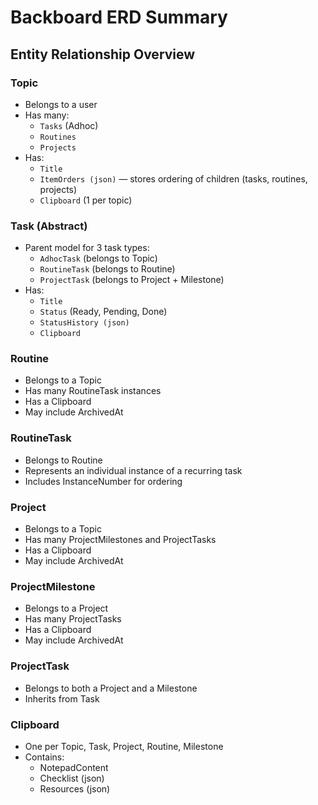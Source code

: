 # Backboard ERD Summary

## Entity Relationship Overview

### Topic
- Belongs to a user
- Has many:
  - `Tasks` (Adhoc)
  - `Routines`
  - `Projects`
- Has:
  - `Title`
  - `ItemOrders (json)` — stores ordering of children (tasks, routines, projects)
  - `Clipboard` (1 per topic)

### Task (Abstract)
- Parent model for 3 task types:
  - `AdhocTask` (belongs to Topic)
  - `RoutineTask` (belongs to Routine)
  - `ProjectTask` (belongs to Project + Milestone)
- Has:
  - `Title`
  - `Status` (Ready, Pending, Done)
  - `StatusHistory (json)`
  - `Clipboard`

### Routine
- Belongs to a Topic
- Has many RoutineTask instances
- Has a Clipboard
- May include ArchivedAt

### RoutineTask
- Belongs to Routine
- Represents an individual instance of a recurring task
- Includes InstanceNumber for ordering

### Project
- Belongs to a Topic
- Has many ProjectMilestones and ProjectTasks
- Has a Clipboard
- May include ArchivedAt

### ProjectMilestone
- Belongs to a Project
- Has many ProjectTasks
- Has a Clipboard
- May include ArchivedAt

### ProjectTask
- Belongs to both a Project and a Milestone
- Inherits from Task

### Clipboard
- One per Topic, Task, Project, Routine, Milestone
- Contains:
  - NotepadContent
  - Checklist (json)
  - Resources (json)
